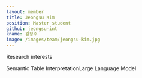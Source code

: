 ```yaml
---
layout: member
title: Jeongsu Kim
position: Master student
github: jeongsu-int
kname: 김정수
image: /images/team/jeongsu-kim.jpg
---
```


<div class="head">Research interests</div>

<span class="badge badge-info">Semantic Table Interpretation</span><span class="badge badge-danger">Large Language Model</span>